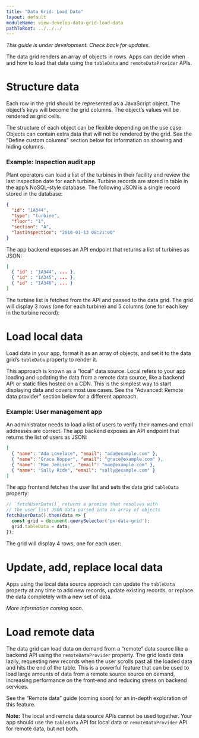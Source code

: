 ```yaml
---
title: "Data Grid: Load Data"
layout: default
moduleName: view-develop-data-grid-load-data
pathToRoot: ../../../
---
```


*This guide is under development. Check back for updates.*

The data grid renders an array of objects in rows. Apps can decide when and how to load that data using the `tableData` and `remoteDataProvider` APIs.

# Structure data

Each row in the grid should be represented as a JavaScript object. The object’s keys will become the grid columns. The object’s values will be rendered as grid cells.

The structure of each object can be flexible depending on the use case. Objects can contain extra data that will not be rendered by the grid. See the “Define custom columns” section below for information on showing and hiding columns.

### Example: Inspection audit app

Plant operators can load a list of the turbines in their facility and review the last inspection date for each turbine. Turbine records are stored in table in the app’s NoSQL-style database. The following JSON is a single record stored in the database:

```json
{
  "id": "1A344",
  "type": "turbine",
  "floor": "1",
  "section": "A",
  "lastInspection": "2018-01-13 08:21:00"
}
```

The app backend exposes an API endpoint that returns a list of turbines as JSON:

```json
[
  { "id" : "1A344", ... },
  { "id" : "1A345", ... },
  { "id" : "1A346", ... }
]
```

The turbine list is fetched from the API and passed to the data grid. The grid will display 3 rows (one for each turbine) and 5 columns (one for each key in the turbine record):

<catalog-picture
  img-src="../../img/developer-guides/data-grid/load-data-inspection-audit"
  img-alt="Data grid displaying 3 rows, one for each turbine, and 5 columns, one for each key in the turbine record">
</catalog-picture>

# Load local data

Load data in your app, format it as an array of objects, and set it to the data grid’s `tableData` property to render it.

This approach is known as a “local” data source. Local refers to your app loading and updating the data from a remote data source, like a backend API or static files hosted on a CDN. This is the simplest way to start displaying data and covers most use cases. See the “Advanced: Remote data provider” section below for a different approach.

### Example: User management app

An administrator needs to load a list of users to verify their names and email addresses are correct. The app backend exposes an API endpoint that returns the list of users as JSON:

```json
[
  { "name": "Ada Lovelace", "email": "ada@example.com" },
  { "name": "Grace Hopper", "email": "grace@example.com" },
  { "name": "Mae Jemison", "email": "mae@example.com" },
  { "name": "Sally Ride", "email": "sally@example.com" }
]
```

The app frontend fetches the user list and sets the data grid `tableData` property:

```javascript
// `fetchUserData()` returns a promise that resolves with
// the user list JSON data parsed into an array of objects
fetchUserData().then(data => {
  const grid = document.querySelector('px-data-grid');
  grid.tableData = data;
});
```

The grid will display 4 rows, one for each user:

<catalog-picture
  img-src="../../img/developer-guides/data-grid/load-data-user-management"
  img-alt="Data grid displaying 4 rows, one for each user">
</catalog-picture>

# Update, add, replace local data

Apps using the local data source approach can update the `tableData` property at any time to add new records, update existing records, or replace the data completely with a new set of data.

*More information coming soon.*

# Load remote data

The data grid can load data on demand from a “remote” data source like a backend API using the `remoteDataProvider` property. The grid loads data lazily, requesting new records when the user scrolls past all the loaded data and hits the end of the table. This is a powerful feature that can be used to load large amounts of data from a remote source source on demand, increasing performance on the front-end and reducing stress on backend services.

See the “Remote data” guide (coming soon) for an in-depth exploration of this feature.

**Note:** The local and remote data source APIs cannot be used together. Your app should use the `tableData` API for local data or `remoteDataProvider` API for remote data, but not both.
